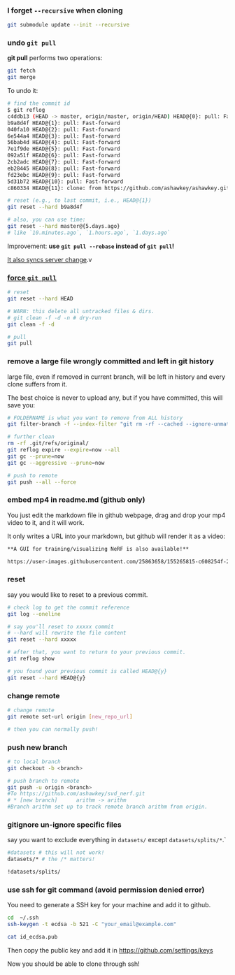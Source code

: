 ### I forget `--recursive` when cloning

```bash
git submodule update --init --recursive
```



### undo `git pull`

**git pull** performs two operations:

```bash
git fetch
git merge
```

To undo it:

```bash
# find the commit id
$ git reflog
c4ddb13 (HEAD -> master, origin/master, origin/HEAD) HEAD@{0}: pull: Fast-forward
b9a8d4f HEAD@{1}: pull: Fast-forward
040fa10 HEAD@{2}: pull: Fast-forward
6e544a4 HEAD@{3}: pull: Fast-forward
56bab4d HEAD@{4}: pull: Fast-forward
7e1f9de HEAD@{5}: pull: Fast-forward
092a51f HEAD@{6}: pull: Fast-forward
2cb2adc HEAD@{7}: pull: Fast-forward
eb28445 HEAD@{8}: pull: Fast-forward
fd23ebc HEAD@{9}: pull: Fast-forward
5d31b72 HEAD@{10}: pull: Fast-forward
c860334 HEAD@{11}: clone: from https://github.com/ashawkey/ashawkey.github.io.git

# reset (e.g., to last commit, i.e., HEAD@{1})
git reset --hard b9a8d4f 

# also, you can use time:
git reset --hard master@{5.days.ago}
# like `10.minutes.ago`, `1.hours.ago`, `1.days.ago`
```

Improvement: **use `git pull --rebase` instead of `git pull`!**

[It also syncs server change](https://gitolite.com/git-pull--rebase).v



### [force `git pull`](https://stackoverflow.com/questions/1125968/git-how-do-i-force-git-pull-to-overwrite-local-files)

```bash
# reset
git reset --hard HEAD

# WARN: this delete all untracked files & dirs.
# git clean -f -d -n # dry-run
git clean -f -d

# pull
git pull
```



### remove a large file wrongly committed and left in git history

large file, even if removed in current branch, will be left in history and every clone suffers from it.

The best choice is never to upload any, but if you have committed, this will save you:

```bash
# FOLDERNAME is what you want to remove from ALL history
git filter-branch -f --index-filter "git rm -rf --cached --ignore-unmatch FOLDERNAME" -- --all

# further clean
rm -rf .git/refs/original/
git reflog expire --expire=now --all
git gc --prune=now
git gc --aggressive --prune=now

# push to remote
git push --all --force
```



### embed mp4 in readme.md (github only)

You just edit the markdown file in github webpage, drag and drop your mp4 video to it, and it will work.

It only writes a URL into your markdown, but github will render it as a video:

```markdown
**A GUI for training/visualizing NeRF is also available!**

https://user-images.githubusercontent.com/25863658/155265815-c608254f-2f00-4664-a39d-e00eae51ca59.mp4
```



### reset

say you would like to reset to a previous commit.

```bash
# check log to get the commit reference
git log --oneline

# say you'll reset to xxxxx commit
# --hard will rewrite the file content
git reset --hard xxxxx

# after that, you want to return to your previous commit.
git reflog show

# you found your previous commit is called HEAD@{y}
git reset --hard HEAD@{y}

```



### change remote

```bash
# change remote
git remote set-url origin [new_repo_url]

# then you can normally push!
```



### push new branch

```bash
# to local branch
git checkout -b <branch>

# push branch to remote
git push -u origin <branch>
#To https://github.com/ashawkey/svd_nerf.git
# * [new branch]      arithm -> arithm
#Branch arithm set up to track remote branch arithm from origin.

```



### gitignore un-ignore specific files

say you want to exclude everything in `datasets/` except `datasets/splits/*`.`

```bash
#datasets # this will not work!
datasets/* # the /* matters!

!datasets/splits/
```



### use ssh for git command (avoid permission denied error)

You need to generate a SSH key for your machine and add it to github.

```bash
cd  ~/.ssh
ssh-keygen -t ecdsa -b 521 -C "your_email@example.com"

cat id_ecdsa.pub
```

Then copy the public key and add it in https://github.com/settings/keys

Now you should be able to clone through ssh!
